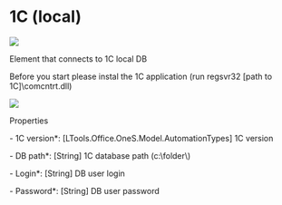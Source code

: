 # 1C (local)

![](https://gblobscdn.gitbook.com/assets%2Fprimo-rpa%2F-M-hyVVbtGNXyJLejKp8%2F-M-hz9dgkhsdpIacEO8-%2F0.png?generation=1581319498960321\&alt=media)

Element that connects to 1C local DB&#x20;

Before you start please instal the 1C application (run regsvr32 \[path to 1С]\comcntrt.dll)

![](../../../.gitbook/assets/1C\_local.png)

Properties

&#x20;\- 1C version\*: \[LTools.Office.OneS.Model.AutomationTypes] 1C version

&#x20;\- DB path\*: \[String] 1C database path (c:\folder\\)

&#x20;\- Login\*: \[String] DB user login

&#x20;\- Password\*: \[String] DB user password
